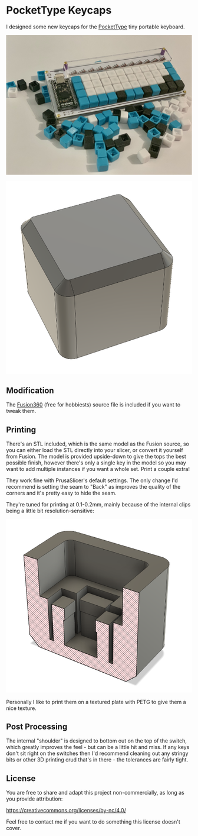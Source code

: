 # PocketType Keycaps

I designed some new keycaps for the
[PocketType](https://mechboards.co.uk/shop/kits/pockettype/) tiny portable
keyboard.

![PocketType Glamour Shot](pockettype_keycaps.jpeg)

![Internal clips](pockettype_keycap_model.png)

## Modification

The [Fusion360](https://www.autodesk.com/products/fusion-360) (free for
hobbiests) source file is included if you want to tweak them.

## Printing

There's an STL included, which is the same model as the Fusion source, so
you can either load the STL directly into your slicer, or convert it yourself
from Fusion. The model is provided upside-down to give the tops the best
possible finish, however there's only a single key in the model so you may want
to add multiple instances if you want a whole set. Print a couple extra!

They work fine with PrusaSlicer's default settings. The only change I'd
recommend is setting the seam to "Back" as improves the quality of
the corners and it's pretty easy to hide the seam.

They're tuned for printing at 0.1-0.2mm, mainly because of the
internal clips being a little bit resolution-sensitive:

![Internal clips](pockettype_keycap_section.png)

Personally I like to print them on a textured plate with PETG to give them a
nice texture.

## Post Processing

The internal "shoulder" is designed to bottom out on the top of the switch,
which greatly improves the feel - but can be a little hit and miss. If any keys
don't sit right on the switches then I'd recommend cleaning out any
stringy bits or other 3D printing crud that's in there - the tolerances are
fairly tight.

## License

You are free to share and adapt this project non-commercially, as long as you
provide attribution:

https://creativecommons.org/licenses/by-nc/4.0/

Feel free to contact me if you want to do something this license doesn't cover.
